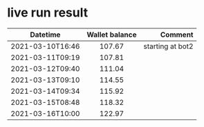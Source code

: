 # live run result

|    Datetime      | Wallet balance |      Comment     |
|------------------|:--------------:|-----------------:|
| 2021-03-10T16:46 |    107.67      | starting at bot2 |
| 2021-03-11T09:19 |    107.81      |                  |
| 2021-03-12T09:40 |    111.04      |                  |
| 2021-03-13T09:10 |    114.55      |                  |
| 2021-03-14T09:34 |    115.92      |                  |
| 2021-03-15T08:48 |    118.32      |                  |
| 2021-03-16T10:00 |    122.97      |                  |

